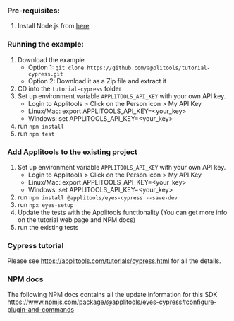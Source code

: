 ### Pre-requisites:
1. Install Node.js from [here](https://nodejs.org/en/)

### Running the example:
1. Download the example
    * Option 1: `git clone https://github.com/applitools/tutorial-cypress.git`
    * Option 2: Download it as a Zip file and extract it
2. CD into the `tutorial-cypress` folder
3. Set up environment variable `APPLITOOLS_API_KEY` with your own API key.
    * Login to Applitools > Click on the Person icon > My API Key
    * Linux/Mac: export APPLITOOLS_API_KEY=<your_key>
    * Windows: set APPLITOOLS_API_KEY=<your_key>
4. run `npm install`
5. run `npm test`

### Add Applitools to the existing project
1. Set up environment variable `APPLITOOLS_API_KEY` with your own API key.
    * Login to Applitools > Click on the Person icon > My API Key
    * Linux/Mac: export APPLITOOLS_API_KEY=<your_key>
    * Windows: set APPLITOOLS_API_KEY=<your_key>
2. run `npm install @applitools/eyes-cypress --save-dev`
3. run `npx eyes-setup`
4. Update the tests with the Applitools functionality (You can get more info on the tutorial web page and NPM docs)
5. run the existing tests

### Cypress tutorial

Please see https://applitools.com/tutorials/cypress.html for all the details.

### NPM docs
The following NPM docs contains all the update information for this SDK
https://www.npmjs.com/package/@applitools/eyes-cypress#configure-plugin-and-commands
